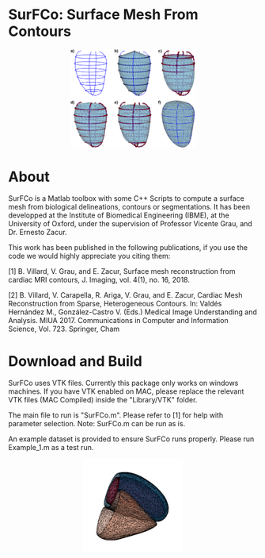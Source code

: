 # SurFCo: Surface Mesh From Contours

<p align="center">
  <img src="/Ims/Framework.png" width="50%">
</p>



# About 

SurFCo is a Matlab toolbox with some C++ Scripts to compute a surface mesh from biological delineations, contours or segmentations. It has been developped at the Institute of Biomedical Engineering (IBME), at the University of Oxford, under the supervision of Professor Vicente Grau, and Dr. Ernesto Zacur. 

This work has been published in the following publications, if you use the code we would highly appreciate you citing them:

[1] B. Villard, V. Grau, and E. Zacur, Surface mesh reconstruction from cardiac MRI contours, J. Imaging, vol. 4(1), no. 16, 2018.

[2]  B. Villard, V. Carapella, R. Ariga,  V. Grau, and E. Zacur, Cardiac Mesh Reconstruction from Sparse, Heterogeneous Contours. In: Valdés Hernández M., González-Castro V. (Eds.) Medical Image Understanding and Analysis. MIUA 2017. Communications in Computer and Information Science, Vol. 723. Springer, Cham

# Download and Build

SurFCo uses VTK files. Currently this package only works on windows machines. If you have VTK enabled on MAC, please replace the relevant VTK files (MAC Compiled) inside the "Library/VTK" folder. 

The main file to run is "SurFCo.m". Please refer to [1] for help with parameter selection. Note: SurFCo.m can be run as is. 

An example dataset is provided to ensure SurFCo runs properly. Please run Example_1.m as a test run. 

<p align="center">
  <img src="/Ims/Mesh_2.png" width="40%">
</p>

